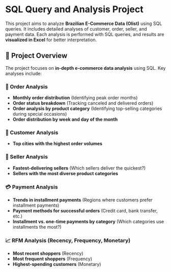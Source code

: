 # SQL Query and Analysis Project

This project aims to analyze **Brazilian E-Commerce Data (Olist)** using SQL queries. It includes detailed analyses of customer, order, seller, and payment data. Each analysis is performed with SQL queries, and results are **visualized in Excel** for better interpretation.

## 📌 Project Overview

The project focuses on **in-depth e-commerce data analysis** using SQL. Key analyses include:

### 🛒 Order Analysis
- **Monthly order distribution** (Identifying peak order months)
- **Order status breakdown** (Tracking canceled and delivered orders)
- **Order analysis by product category** (Identifying top-selling categories during special occasions)
- **Order distribution by week and day of the month**

### 👥 Customer Analysis
- **Top cities with the highest order volumes**

### 🏪 Seller Analysis
- **Fastest-delivering sellers** (Which sellers deliver the quickest?)
- **Sellers with the most diverse product categories**

### 💳 Payment Analysis
- **Trends in installment payments** (Regions where customers prefer installment payments)
- **Payment methods for successful orders** (Credit card, bank transfer, etc.)
- **Installment vs. one-time payments by category** (Which categories use installments the most?)

### 📈 RFM Analysis (Recency, Frequency, Monetary)
- **Most recent shoppers** (Recency)
- **Most frequent shoppers** (Frequency)
- **Highest-spending customers** (Monetary)
